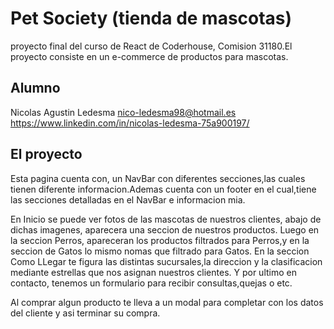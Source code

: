 # Pet Society (tienda de mascotas)
proyecto final del curso de React de Coderhouse, Comision 31180.El proyecto consiste en un e-commerce de productos para mascotas.

## Alumno
Nicolas Agustin Ledesma 
nico-ledesma98@hotmail.es
https://www.linkedin.com/in/nicolas-ledesma-75a900197/

## El proyecto
Esta pagina cuenta con, un NavBar con diferentes secciones,las cuales tienen diferente informacion.Ademas cuenta con un footer en el cual,tiene las secciones detalladas en el NavBar e informacion mia.

En Inicio se puede ver fotos de las mascotas de nuestros clientes, abajo de dichas imagenes, aparecera una seccion de nuestros productos. Luego en la seccion Perros, apareceran los productos filtrados para Perros,y en la seccion de Gatos lo mismo nomas que filtrado para Gatos. En la seccion Como LLegar te figura las distintas sucursales,la direccion y la clasificacion mediante estrellas que nos asignan nuestros clientes. Y por ultimo en contacto, tenemos un formulario para recibir consultas,quejas o etc.

Al comprar algun producto te lleva a un modal para completar con los datos del cliente y asi terminar su compra.